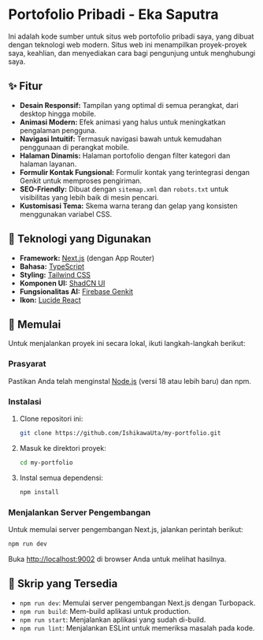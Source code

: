 # Portofolio Pribadi - Eka Saputra

Ini adalah kode sumber untuk situs web portofolio pribadi saya, yang dibuat dengan teknologi web modern. Situs web ini menampilkan proyek-proyek saya, keahlian, dan menyediakan cara bagi pengunjung untuk menghubungi saya.

## ✨ Fitur

- **Desain Responsif:** Tampilan yang optimal di semua perangkat, dari desktop hingga mobile.
- **Animasi Modern:** Efek animasi yang halus untuk meningkatkan pengalaman pengguna.
- **Navigasi Intuitif:** Termasuk navigasi bawah untuk kemudahan penggunaan di perangkat mobile.
- **Halaman Dinamis:** Halaman portofolio dengan filter kategori dan halaman layanan.
- **Formulir Kontak Fungsional:** Formulir kontak yang terintegrasi dengan Genkit untuk memproses pengiriman.
- **SEO-Friendly:** Dibuat dengan `sitemap.xml` dan `robots.txt` untuk visibilitas yang lebih baik di mesin pencari.
- **Kustomisasi Tema:** Skema warna terang dan gelap yang konsisten menggunakan variabel CSS.

## 🚀 Teknologi yang Digunakan

- **Framework:** [Next.js](https://nextjs.org/) (dengan App Router)
- **Bahasa:** [TypeScript](https://www.typescriptlang.org/)
- **Styling:** [Tailwind CSS](https://tailwindcss.com/)
- **Komponen UI:** [ShadCN UI](https://ui.shadcn.com/)
- **Fungsionalitas AI:** [Firebase Genkit](https://firebase.google.com/docs/genkit)
- **Ikon:** [Lucide React](https://lucide.dev/)

## 🏁 Memulai

Untuk menjalankan proyek ini secara lokal, ikuti langkah-langkah berikut:

### Prasyarat

Pastikan Anda telah menginstal [Node.js](https://nodejs.org/) (versi 18 atau lebih baru) dan npm.

### Instalasi

1.  Clone repositori ini:
    ```bash
    git clone https://github.com/IshikawaUta/my-portfolio.git
    ```
2.  Masuk ke direktori proyek:
    ```bash
    cd my-portfolio
    ```
3.  Instal semua dependensi:
    ```bash
    npm install
    ```

### Menjalankan Server Pengembangan

Untuk memulai server pengembangan Next.js, jalankan perintah berikut:

```bash
npm run dev
```

Buka [http://localhost:9002](http://localhost:9002) di browser Anda untuk melihat hasilnya.

## 📜 Skrip yang Tersedia

- `npm run dev`: Memulai server pengembangan Next.js dengan Turbopack.
- `npm run build`: Mem-build aplikasi untuk production.
- `npm run start`: Menjalankan aplikasi yang sudah di-build.
- `npm run lint`: Menjalankan ESLint untuk memeriksa masalah pada kode.
